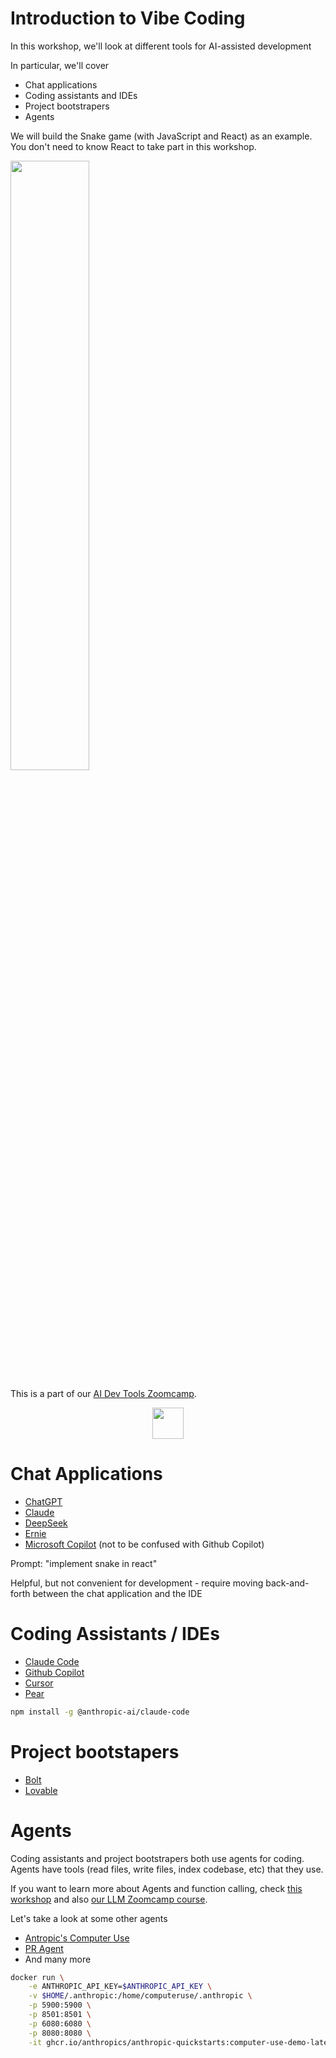 # Introduction to Vibe Coding

In this workshop, we'll look at different tools for AI-assisted development

In particular, we'll cover

- Chat applications
- Coding assistants and IDEs
- Project bootstrapers
- Agents

We will build the Snake game (with JavaScript and React) as an example.
You don't need to know React to take part in this workshop.

<img style="width: 50%;" src="https://github.com/user-attachments/assets/bc732a3c-7f8e-4a2a-ac64-d1834f0f27bd" />


This is a part of our [AI Dev Tools Zoomcamp](https://github.com/DataTalksClub/ai-dev-tools-zoomcamp). 


<p align="center">
<a href="https://airtable.com/appJRFiWKHBgmEt70/shrpw7rk55Ewr1jCG"><img src="https://user-images.githubusercontent.com/875246/185755203-17945fd1-6b64-46f2-8377-1011dcb1a444.png" height="50" /></a>
</p>

# Chat Applications

- [ChatGPT](https://chatgpt.com/)
- [Claude](https://claude.ai/)
- [DeepSeek](https://www.deepseek.com/en)
- [Ernie](https://ernie.baidu.com/)
- [Microsoft Copilot](https://copilot.microsoft.com/) (not to be confused with Github Copilot)

Prompt: "implement snake in react"


Helpful, but not convenient for development - require moving back-and-forth
between the chat application and the IDE



# Coding Assistants / IDEs

- [Claude Code](https://www.anthropic.com/claude-code)
- [Github Copilot](https://github.com/features/copilot)
- [Cursor](https://cursor.com/)
- [Pear](https://trypear.ai/)

```bash
npm install -g @anthropic-ai/claude-code
```

# Project bootstapers

- [Bolt](https://bolt.new/)
- [Lovable](https://lovable.dev/)


# Agents

Coding assistants and project bootstrapers both use agents for coding. 
Agents have tools (read files, write files, index codebase, etc) that they
use.

If you want to learn more about Agents and function calling, check 
[this workshop](https://github.com/alexeygrigorev/rag-agents-workshop)
and also [our LLM Zoomcamp course](https://github.com/DataTalksClub/llm-zoomcamp).

Let's take a look at some other agents

- [Antropic's Computer Use](https://github.com/anthropics/anthropic-quickstarts/tree/main/computer-use-demo)
- [PR Agent](https://github.com/qodo-ai/pr-agent)
- And many more

```bash
docker run \
    -e ANTHROPIC_API_KEY=$ANTHROPIC_API_KEY \
    -v $HOME/.anthropic:/home/computeruse/.anthropic \
    -p 5900:5900 \
    -p 8501:8501 \
    -p 6080:6080 \
    -p 8080:8080 \
    -it ghcr.io/anthropics/anthropic-quickstarts:computer-use-demo-latest
```

